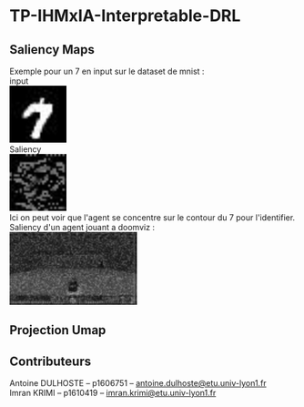 # TP-IHMxIA-Interpretable-DRL

## Saliency Maps
Exemple pour un 7 en input sur le dataset de mnist :     
input   
<img src="https://github.com/antoineDulhoste/TP-IHMxIA-Interpretable-DRL/blob/main/IHMxIA/images/input_rm.jpg" alt="drawing" width="100" length="100"/>           
Saliency        
<img src="https://github.com/antoineDulhoste/TP-IHMxIA-Interpretable-DRL/blob/main/IHMxIA/images/saliency_rm.jpg" alt="drawing" width="100" length="100"/>   
Ici on peut voir que l'agent se concentre sur le contour du 7 pour l'identifier.       
Saliency d'un agent jouant a doomviz :       
<img src="https://github.com/antoineDulhoste/TP-IHMxIA-Interpretable-DRL/blob/main/IHMxIA/video/video_rm.gif" alt="drawing" width="224" length="128"/>   

## Projection Umap



##  Contributeurs
Antoine DULHOSTE – p1606751 – antoine.dulhoste@etu.univ-lyon1.fr  
Imran KRIMI – p1610419 – imran.krimi@etu.univ-lyon1.fr  
